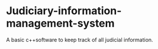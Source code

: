 # Judiciary-information-management-system
A basic c++software to keep track of all judicial information.
